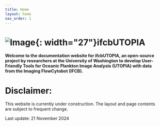 ```yaml
---
title: Home
layout: home
nav_order: 1
---
```


# ![Image](/assets/images/logo.png){: width="27"}ifcbUTOPIA

**Welcome to the documentation website for ifcbUTOPIA, an open-source project by researchers at the University of Washington to develop User-Friendly Tools for Oceanic Plankton Image Analysis (UTOPIA) with data from the Imaging FlowCytobot (IFCB).** 

# Disclaimer:

This website is currently under construction. The layout and page contents are subject to frequent change. 

Last update: 21 November 2024
